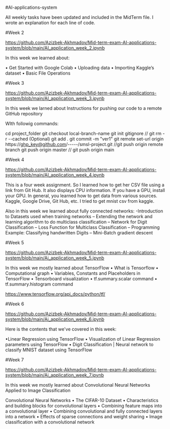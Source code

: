 #AI-applications-system

All weekly tasks have been updated and included in the MidTerm file. I wrote an explanation for each line of code.



#Week 2

https://github.com/Azizbek-Akhmadov/Mid-term-exam-AI-applications-system/blob/main/AI_application_week_2.ipynb

In this week we learned about:

• Get Started with Google Colab
• Uploading data
• Importing Kaggle’s dataset
• Basic File Operations 

#Week 3

https://github.com/Azizbek-Akhmadov/Mid-term-exam-AI-applications-system/blob/main/AI_application_week_3.ipynb

In this week we larned about Instructions for pushing our code to a remote GitHub repository

WIth followig commands:

cd project_folder
git checkout local-branch-name
git init
gitignore // git rm -r --cached (Optional)
git add .
git commit -m "ver1"
git remote set-url origin https://ghp_key@github.com/-----/smsl-project.git
//git push origin remote branch
git push origin master
// git push origin main

#Week 4

https://github.com/Azizbek-Akhmadov/Mid-term-exam-AI-applications-system/blob/main/AI_application_week_4.ipynb

This is a four week assignment. So I learned how to get her CSV file using a link from Git Hub. It also displays
CPU information. If you have a GPU, install your GPU. In general, you learned how to get data from various
sources. Kaggle, Google Drive, Git Hub, etc. I tried to get mnist csv from kaggle. 

Also in this week we learned about fully connected networks:
-Introduction to Datasets used when training networks
– Extending the network and learning algorithm to do
multiclass classification
– Network for Digit Classification
– Loss Function for Multiclass Classification
– Programming Example: Classifying handwritten Digits
– Mini-Batch gradient descent

#Week 5

https://github.com/Azizbek-Akhmadov/Mid-term-exam-AI-applications-system/blob/main/Ai_application_week_5.ipynb

In this week we mostly learned about TensorFlow
• What is Tensorflow
• Computational graph
• Variables, Constants and Placeholders in TensorFlow
• Tensorboard visualization
• tf.summary.scalar command
• tf.summary.histogram command

https://www.tensorflow.org/api_docs/python/tf/

#Week 6 

https://github.com/Azizbek-Akhmadov/Mid-term-exam-AI-applications-system/blob/main/Ai_application_week_6.ipynb

Here is the contents that we've covered in this week:

•Linear Regression using TensorFlow
• Visualization of Linear Regression parameters using
TensorFlow
• Digit Classification | Neural network to classify MNIST
dataset using TensorFlow

#Week 7

https://github.com/Azizbek-Akhmadov/Mid-term-exam-AI-applications-system/blob/main/Ai_application_week_7.ipynb

In this week we mostly learned about Convolutional Neural Networks Applied to
Image Classification

Convolutional Neural Networks
• The CIFAR-10 Dataset
• Characteristics and building blocks for convolutional
layers
• Combining feature maps into a convolutional layer
• Combining convolutional and fully connected layers into a
network
• Effects of sparse connections and weight sharing
• Image classification with a convolutional network




